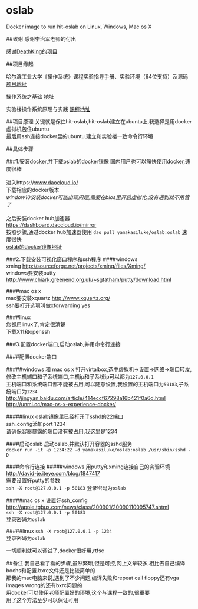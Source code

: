 # oslab
Docker image to run hit-oslab on Linux, Windows, Mac os X

##致谢
感谢李治军老师的付出

感谢[DeathKing的项目](https://github.com/DeathKing/hit-oslab)

##项目缘起

哈尔滨工业大学《操作系统》课程实验指导手册、实验环境（64位支持）及源码
[项目地址](https://github.com/DeathKing/hit-oslab)

操作系统之基础
[地址](http://mooc.study.163.com/course/HIT-1000002004#/info)

实验楼操作系统原理与实践
[课程地址](https://www.shiyanlou.com/courses/115)

##项目原理
关键就是保住hit-oslab,hit-oslab建立在ubuntu上,我选择是用docker虚拟机包住ubuntu<br>
最后用ssh连接docker里的ubuntu,建立和实验楼一致命令行环境<br>

##具体步骤

###1.安装docker,并下载oslab的docker镜像
国内用户也可以痛快使用docker,速度很棒<br>  
进入https://www.daocloud.io/<br>
下载相应的docker版本<br> 
*window10安装docker可能出现问题,需要在bios里开启虚拟化,没有遇到就不用管了*<br>  
之后安装docker hub加速器<br>
https://dashboard.daocloud.io/mirror<br>
按照步骤,通过docker hub加速器使用 ``dao pull yamakasiluke/oslab:oslab`` 速度很快<br>
[oslab的docker镜像地址](https://hub.docker.com/r/yamakasiluke/oslab/)  

###2.下载安装可视化窗口程序和ssh程序
####windows<br>
xming http://sourceforge.net/projects/xming/files/Xming/<br>
windows要安装putty http://www.chiark.greenend.org.uk/~sgtatham/putty/download.html<br>

####mac os x<br>
mac要安装xquartz http://www.xquartz.org/<br>
ssh要打开选项叫做xforwarding yes<br>

####linux<br>
您都用linux了,肯定很清楚<br>
下载X11和openssh<br>

###3.配置docker端口,启动oslab,并用命令行连接<br>

####配置docker端口

#####windows 和 mac os x
打开virtalbox,选中虚拟机->设置->网络->端口转发,修改主机端口和子系统端口,主机ip和子系统ip可以都为``127.0.0.1``<br>
主机端口和系统端口都不能被占用,可以随意设置,我设置的主机端口为``50183``,子系统端口为``1234``<br>
http://jingyan.baidu.com/article/414eccf67298a16b421f0a6d.html<br>
http://unmi.cc/mac-os-x-experience-docker/<br>

#####linux
oslab镜像里已经打开了sshd的22端口<br>
ssh_config添加port 1234<br>
请确保容器暴露的端口没有被占用,我这里是1234<br>

####启动oslab
启动oslab,并默认打开容器的sshd服务<br>
``docker run -it -p 1234:22 -d yamakasiluke/oslab:oslab /usr/sbin/sshd -D``<br>

####命令行连接
#####windows
用putty和xming连接自己的实验环境<br>
http://david-je.iteye.com/blog/1847417<br>
需要设置好putty的参数<br>
``ssh -X root@127.0.0.1 -p 50183``
登录密码为``oslab``<br>

#####mac os x
设置好ssh_config<br>
http://apple.tgbus.com/news/class/200901/20090110095747.shtml<br>
``ssh -X root@127.0.0.1 -p 50183``<br>
登录密码为``oslab``<br>

#####linux
``ssh -X root@127.0.0.1 -p 1234``<br>
登录密码为``oslab``<br>

一切顺利就可以调试了,docker很好用,rtfsc<br>

##备注
我自己看了看的步骤,虽然繁琐,但是可控,网上文章较多,相比去自己编译bochs和配置.bxrc文件还是比较简单的<br>
那我的mac电脑来说,遇到了不少问题,编译失败和repeat call floppy还有vga images wrong的还有bxrc问题的<br>
用docker可以使用老师配置好的环境,这个与课程一致的,很重要<br>
用了这个方法至少可以保证可用<br>



